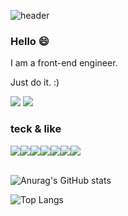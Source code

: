

![header](https://capsule-render.vercel.app/api?height=150&text=I'm%20Roen!&type=venom&color=FFCD00&fontSize=40)

### Hello 😄
 
 I am a front-end engineer.
 
 Just do it. :)

 
<a href="https://Roen77.github.io" target="_blank"><img src="https://img.shields.io/badge/blog-FF8800?style=flat&logo=bloglovin&logoColor=000000"/></a>
<a href="mailto:gksthd12345@hanmail.net" target="_blank"><img src="https://img.shields.io/badge/gksthd12345@hanmail.net-4285F4?style=flat&logo=gmail&logoColor=000000"/></a>

### teck & like
<div style="display:flex;">
  <img src="https://img.shields.io/badge/Js-F7DF1E?style=flat-square&logo=javascript&logoColor=black"/>
  <img src="https://img.shields.io/badge/Ts-3178C6?style=flat-square&logo=typescript&logoColor=white"/>
 <img src="https://img.shields.io/badge/Python-3776AB?style=flat-square&logo=python&logoColor=white"/>
 <img src="https://img.shields.io/badge/React-61DAFB?style=flat-square&logo=react&logoColor=white"/>
<img src="https://img.shields.io/badge/React Native-40AEF0?style=flat-square&logo=react&logoColor=white"/>
 <img src="https://img.shields.io/badge/Next-000?style=flat-square&logo=next.js&logoColor=white"/>
  <img src="https://img.shields.io/badge/postgreSQL-4169E1?style=flat-square&logo=postgresql&logoColor=white"/>
</div>

<br/>

 

<!-- !!
**Roen77/Roen77** is a ✨ _special_ ✨ repository because its `README.md` (this file) appears on your GitHub profile.

Here are some ideas to get you started:

- 🔭 I’m currently working on ...
- 🌱 I’m currently learning ...
- 👯 I’m looking to collaborate on ...
- 🤔 I’m looking for help with ...
- 💬 Ask me about ...
- 📫 How to reach me: ...
- 😄 Pronouns: ...
- ⚡ Fun fact: ...
-->




![Anurag's GitHub stats](https://github-readme-stats.vercel.app/api?username=Roen77&hide=stars,issues,contribs&show_icons=true&include_all_commits=true&rank_icon=github)

![Top Langs](https://github-readme-stats.vercel.app/api/top-langs/?username=Roen77&langs_count=10&a&layout=compact)
